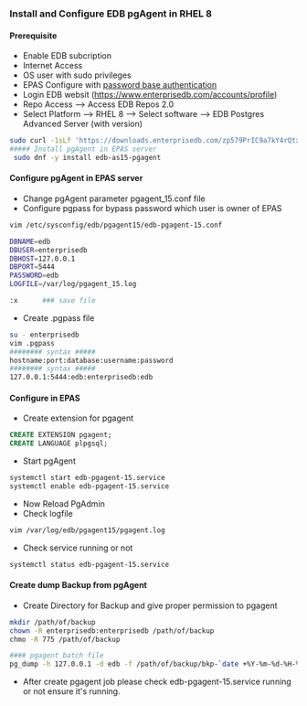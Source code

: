 ### Install and Configure EDB pgAgent in RHEL 8
#### Prerequisite
- Enable EDB subcription
- Internet Access 
- OS user with sudo privileges
- EPAS Configure with [password base authentication](https://github.com/oralinnet/PostgreSQL_EDB/blob/main/Install/Install_EPAS.md)
- Login EDB websit (https://www.enterprisedb.com/accounts/profile) 
- Repo Access --> Access EDB Repos 2.0 
- Select Platform --> RHEL 8 --> Select software --> EDB Postgres Advanced Server (with version)
```sh
sudo curl -1sLf 'https://downloads.enterprisedb.com/zp579PrIC9a7kY4rQtxX63HAaXHtzeCA/enterprise/setup.rpm.sh' | sudo -E bash
##### Install pgAgent in EPAS server 
 sudo dnf -y install edb-as15-pgagent
```
#### Configure pgAgent in EPAS server
- Change pgAgent parameter pgagent_15.conf file 
- Configure pgpass for bypass password which user is owner of EPAS

```sh
vim /etc/sysconfig/edb/pgagent15/edb-pgagent-15.conf

DBNAME=edb
DBUSER=enterprisedb
DBHOST=127.0.0.1
DBPORT=5444
PASSWORD=edb
LOGFILE=/var/log/pgagent_15.log

:x      ### save file 
```
- Create .pgpass file 

```sh
su - enterprisedb
vim .pgpass
######## syntax #####
hostname:port:database:username:password
######## syntax #####
127.0.0.1:5444:edb:enterprisedb:edb

```

#### Configure in EPAS 
- Create extension for pgagent
```sql
CREATE EXTENSION pgagent;
CREATE LANGUAGE plpgsql;
```

- Start pgAgent 
```sh
systemctl start edb-pgagent-15.service
systemctl enable edb-pgagent-15.service
```
- Now Reload PgAdmin 
- Check logfile 
```sh
vim /var/log/edb/pgagent15/pgagent.log
```
- Check service running or not 
```sh
systemctl status edb-pgagent-15.service
```
#### Create dump Backup from pgAgent 
- Create Directory for Backup and give proper permission to pgagent
```sh
mkdir /path/of/backup 
chown -R enterprisedb:enterprisedb /path/of/backup
chmo -R 775 /path/of/backup

#### pgagent batch file 
pg_dump -h 127.0.0.1 -d edb -f /path/of/backup/bkp-`date +%Y-%m-%d-%H-%M-%S`.sql -p 5444 -U enterprisedb
```
- After create pgagent job please check edb-pgagent-15.service running or not ensure it's running. 